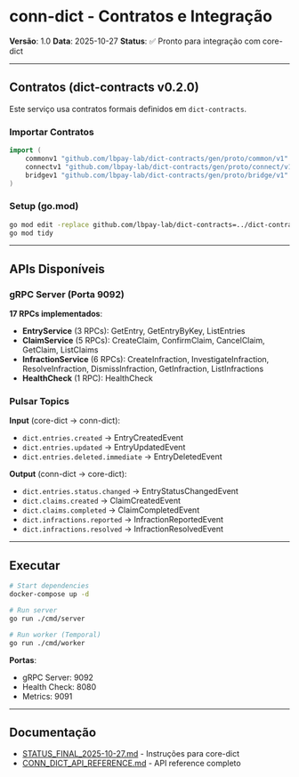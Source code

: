 # conn-dict - Contratos e Integração

**Versão**: 1.0
**Data**: 2025-10-27
**Status**: ✅ Pronto para integração com core-dict

---

## Contratos (dict-contracts v0.2.0)

Este serviço usa contratos formais definidos em `dict-contracts`.

### Importar Contratos

```go
import (
    commonv1 "github.com/lbpay-lab/dict-contracts/gen/proto/common/v1"
    connectv1 "github.com/lbpay-lab/dict-contracts/gen/proto/connect/v1"
    bridgev1 "github.com/lbpay-lab/dict-contracts/gen/proto/bridge/v1"
)
```

### Setup (go.mod)

```bash
go mod edit -replace github.com/lbpay-lab/dict-contracts=../dict-contracts
go mod tidy
```

---

## APIs Disponíveis

### gRPC Server (Porta 9092)

**17 RPCs implementados**:
- **EntryService** (3 RPCs): GetEntry, GetEntryByKey, ListEntries
- **ClaimService** (5 RPCs): CreateClaim, ConfirmClaim, CancelClaim, GetClaim, ListClaims
- **InfractionService** (6 RPCs): CreateInfraction, InvestigateInfraction, ResolveInfraction, DismissInfraction, GetInfraction, ListInfractions
- **HealthCheck** (1 RPC): HealthCheck

### Pulsar Topics

**Input** (core-dict → conn-dict):
- `dict.entries.created` → EntryCreatedEvent
- `dict.entries.updated` → EntryUpdatedEvent
- `dict.entries.deleted.immediate` → EntryDeletedEvent

**Output** (conn-dict → core-dict):
- `dict.entries.status.changed` → EntryStatusChangedEvent
- `dict.claims.created` → ClaimCreatedEvent
- `dict.claims.completed` → ClaimCompletedEvent
- `dict.infractions.reported` → InfractionReportedEvent
- `dict.infractions.resolved` → InfractionResolvedEvent

---

## Executar

```bash
# Start dependencies
docker-compose up -d

# Run server
go run ./cmd/server

# Run worker (Temporal)
go run ./cmd/worker
```

**Portas**:
- gRPC Server: 9092
- Health Check: 8080
- Metrics: 9091

---

## Documentação

- [STATUS_FINAL_2025-10-27.md](../Artefatos/00_Master/STATUS_FINAL_2025-10-27.md) - Instruções para core-dict
- [CONN_DICT_API_REFERENCE.md](../Artefatos/00_Master/CONN_DICT_API_REFERENCE.md) - API reference completo
